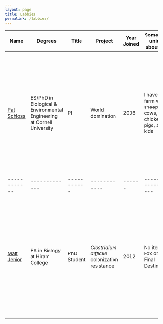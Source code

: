 ```yaml
---
layout: page
title: Labbies
permalink: /labbies/
---
```


Name | Degrees | Title |  Project | Year Joined | Something unique about you | Picture
------------|-------------|-----------|------------|------|-------------------|-----------
[Pat Schloss](https://pschloss.github.io) | BS/PhD in Biological & Environmental Engineering at Cornell University | PI | World domination | 2006 | I have a farm with sheep, cows, chickens, pigs, and 7 kids | <img src="../img/pschloss.png" style="width: 400px;"/>
------------|-------------|-----------|------------|------|-------------------|-----------
[Matt Jenior](https://mjenior.github.io) | BA in Biology at Hiram College | PhD Student | *Clostridium difficile* colonization resistance | 2012 | No items, Fox only, Final Destination. | <img src="../img/MattJenior.jpg" style="width: 400px;"/>
